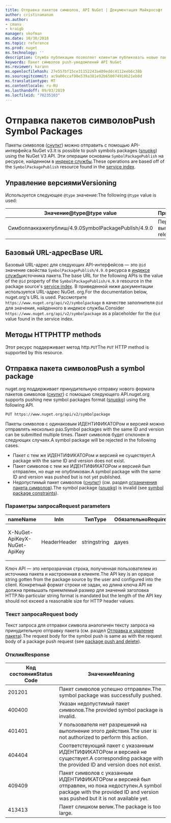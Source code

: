 ```yaml
---
title: Отправка пакетов символов, API NuGet | Документация Майкрософт
author: cristinamanum
ms.author:
- cmanu
- kraigb
manager: skofman
ms.date: 10/30/2018
ms.topic: reference
ms.prod: nuget
ms.technology: ''
description: Служба публикации позволяет клиентам публиковать новые пакеты символов.
keywords: Пакет символов push-уведомлений API NuGet
ms.reviewer: karann
ms.openlocfilehash: 27e557bf15ce31152243a409eddc4112eeb6c38b
ms.sourcegitcommit: ac9a00ccaf90e539a381e92b650074910b21eb0d
ms.translationtype: MT
ms.contentlocale: ru-RU
ms.lasthandoff: 09/03/2019
ms.locfileid: "70235103"
---
```

# <a name="push-symbol-packages"></a><span data-ttu-id="ce6fb-104">Отправка пакетов символов</span><span class="sxs-lookup"><span data-stu-id="ce6fb-104">Push Symbol Packages</span></span>

<span data-ttu-id="ce6fb-105">Пакеты символов ([снупкг](../create-packages/Symbol-Packages-snupkg.md)) можно отправить с помощью API-интерфейса NuGet v3.</span><span class="sxs-lookup"><span data-stu-id="ce6fb-105">It is possible to push symbols packages ([snupkg](../create-packages/Symbol-Packages-snupkg.md)) using the NuGet V3 API.</span></span>
<span data-ttu-id="ce6fb-106">Эти операции основаны `SymbolPackagePublish` на ресурсе, найденном в [индексе службы](service-index.md).</span><span class="sxs-lookup"><span data-stu-id="ce6fb-106">These operations are based off of the `SymbolPackagePublish` resource found in the [service index](service-index.md).</span></span>

## <a name="versioning"></a><span data-ttu-id="ce6fb-107">Управление версиями</span><span class="sxs-lookup"><span data-stu-id="ce6fb-107">Versioning</span></span>

<span data-ttu-id="ce6fb-108">Используется следующее `@type` значение:</span><span class="sxs-lookup"><span data-stu-id="ce6fb-108">The following `@type` value is used:</span></span>

<span data-ttu-id="ce6fb-109">Значение@type</span><span class="sxs-lookup"><span data-stu-id="ce6fb-109">@type value</span></span>                 | <span data-ttu-id="ce6fb-110">Примечания</span><span class="sxs-lookup"><span data-stu-id="ce6fb-110">Notes</span></span>
--------------------        | -----
<span data-ttu-id="ce6fb-111">Симболпаккажепублиш/4.9.0</span><span class="sxs-lookup"><span data-stu-id="ce6fb-111">SymbolPackagePublish/4.9.0</span></span>  | <span data-ttu-id="ce6fb-112">Первоначальный выпуск</span><span class="sxs-lookup"><span data-stu-id="ce6fb-112">The initial release</span></span>

## <a name="base-url"></a><span data-ttu-id="ce6fb-113">Базовый URL-адрес</span><span class="sxs-lookup"><span data-stu-id="ce6fb-113">Base URL</span></span>

<span data-ttu-id="ce6fb-114">Базовый URL-адрес для следующих API-интерфейсов — это `@id` значение свойства `SymbolPackagePublish/4.9.0` ресурса в [индексе службы](service-index.md)источника пакета.</span><span class="sxs-lookup"><span data-stu-id="ce6fb-114">The base URL for the following APIs is the value of the `@id` property of the `SymbolPackagePublish/4.9.0` resource in the package source's [service index](service-index.md).</span></span> <span data-ttu-id="ce6fb-115">В приведенной ниже документации используется URL-адрес NuGet. org.</span><span class="sxs-lookup"><span data-stu-id="ce6fb-115">For the documentation below, nuget.org's URL is used.</span></span> <span data-ttu-id="ce6fb-116">Рассмотрите `https://www.nuget.org/api/v2/symbolpackage` в качестве заполнителя `@id` для значения, найденного в индексе службы.</span><span class="sxs-lookup"><span data-stu-id="ce6fb-116">Consider `https://www.nuget.org/api/v2/symbolpackage` as a placeholder for the `@id` value found in the service index.</span></span>

## <a name="http-methods"></a><span data-ttu-id="ce6fb-117">Методы HTTP</span><span class="sxs-lookup"><span data-stu-id="ce6fb-117">HTTP methods</span></span>

<span data-ttu-id="ce6fb-118">Этот ресурс поддерживает метод http.`PUT`</span><span class="sxs-lookup"><span data-stu-id="ce6fb-118">The `PUT` HTTP method is supported by this resource.</span></span> 

## <a name="push-a-symbol-package"></a><span data-ttu-id="ce6fb-119">Отправка пакета символов</span><span class="sxs-lookup"><span data-stu-id="ce6fb-119">Push a symbol package</span></span>

<span data-ttu-id="ce6fb-120">nuget.org поддерживает принудительную отправку нового формата пакетов символов ([снупкг](../create-packages/Symbol-Packages-snupkg.md)) с помощью следующего API.</span><span class="sxs-lookup"><span data-stu-id="ce6fb-120">nuget.org supports pushing new symbol packages format ([snupkg](../create-packages/Symbol-Packages-snupkg.md)) using the following API.</span></span> 

    PUT https://www.nuget.org/api/v2/symbolpackage

<span data-ttu-id="ce6fb-121">Пакеты символов с одинаковым ИДЕНТИФИКАТОРом и версией можно отправлять несколько раз.</span><span class="sxs-lookup"><span data-stu-id="ce6fb-121">Symbol packages with the same ID and version can be submitted multiple times.</span></span> <span data-ttu-id="ce6fb-122">Пакет символов будет отклонен в следующих случаях.</span><span class="sxs-lookup"><span data-stu-id="ce6fb-122">A symbol package will be rejected in the following cases.</span></span>
- <span data-ttu-id="ce6fb-123">Пакет с тем же ИДЕНТИФИКАТОРом и версией не существует.</span><span class="sxs-lookup"><span data-stu-id="ce6fb-123">A package with the same ID and version does not exist.</span></span>
- <span data-ttu-id="ce6fb-124">Пакет символов с тем же ИДЕНТИФИКАТОРом и версией был отправлен, но еще не опубликован.</span><span class="sxs-lookup"><span data-stu-id="ce6fb-124">A symbol package with the same ID and version was pushed but is not yet published.</span></span>
- <span data-ttu-id="ce6fb-125">Недопустимый пакет символов ([снупкг](../create-packages/Symbol-Packages-snupkg.md)) (см. раздел [ограничения пакета символов](../create-packages/Symbol-Packages-snupkg.md)).</span><span class="sxs-lookup"><span data-stu-id="ce6fb-125">The symbol package ([snupkg](../create-packages/Symbol-Packages-snupkg.md)) is invalid (see [symbol package constraints](../create-packages/Symbol-Packages-snupkg.md)).</span></span>

### <a name="request-parameters"></a><span data-ttu-id="ce6fb-126">Параметры запроса</span><span class="sxs-lookup"><span data-stu-id="ce6fb-126">Request parameters</span></span>

<span data-ttu-id="ce6fb-127">name</span><span class="sxs-lookup"><span data-stu-id="ce6fb-127">Name</span></span>           | <span data-ttu-id="ce6fb-128">In</span><span class="sxs-lookup"><span data-stu-id="ce6fb-128">In</span></span>     | <span data-ttu-id="ce6fb-129">Тип</span><span class="sxs-lookup"><span data-stu-id="ce6fb-129">Type</span></span>   | <span data-ttu-id="ce6fb-130">Обязательно</span><span class="sxs-lookup"><span data-stu-id="ce6fb-130">Required</span></span> | <span data-ttu-id="ce6fb-131">Примечания</span><span class="sxs-lookup"><span data-stu-id="ce6fb-131">Notes</span></span>
-------------- | ------ | ------ | -------- | -----
<span data-ttu-id="ce6fb-132">X-NuGet-ApiKey</span><span class="sxs-lookup"><span data-stu-id="ce6fb-132">X-NuGet-ApiKey</span></span> | <span data-ttu-id="ce6fb-133">Header</span><span class="sxs-lookup"><span data-stu-id="ce6fb-133">Header</span></span> | <span data-ttu-id="ce6fb-134">string</span><span class="sxs-lookup"><span data-stu-id="ce6fb-134">string</span></span> | <span data-ttu-id="ce6fb-135">да</span><span class="sxs-lookup"><span data-stu-id="ce6fb-135">yes</span></span>      | <span data-ttu-id="ce6fb-136">Например: `X-NuGet-ApiKey: {USER_API_KEY}`</span><span class="sxs-lookup"><span data-stu-id="ce6fb-136">For example, `X-NuGet-ApiKey: {USER_API_KEY}`</span></span>

<span data-ttu-id="ce6fb-137">Ключ API — это непрозрачная строка, полученная пользователем из источника пакета и настроенная в клиенте.</span><span class="sxs-lookup"><span data-stu-id="ce6fb-137">The API key is an opaque string gotten from the package source by the user and configured into the client.</span></span> <span data-ttu-id="ce6fb-138">Конкретный формат строки не задан, но длина ключа API не должна превышать приемлемый размер для значений заголовка HTTP.</span><span class="sxs-lookup"><span data-stu-id="ce6fb-138">No particular string format is mandated but the length of the API key should not exceed a reasonable size for HTTP header values.</span></span>

### <a name="request-body"></a><span data-ttu-id="ce6fb-139">Текст запроса</span><span class="sxs-lookup"><span data-stu-id="ce6fb-139">Request body</span></span>

<span data-ttu-id="ce6fb-140">Текст запроса для отправки символа аналогичен тексту запроса на принудительную отправку пакета (см. раздел [Отправка и удаление пакета](package-publish-resource.md)).</span><span class="sxs-lookup"><span data-stu-id="ce6fb-140">The request body for the symbol push is same as with the request body of a package push request (see [package push and delete](package-publish-resource.md)).</span></span> 

### <a name="response"></a><span data-ttu-id="ce6fb-141">Отклик</span><span class="sxs-lookup"><span data-stu-id="ce6fb-141">Response</span></span>

<span data-ttu-id="ce6fb-142">Код состояния</span><span class="sxs-lookup"><span data-stu-id="ce6fb-142">Status Code</span></span> | <span data-ttu-id="ce6fb-143">Значение</span><span class="sxs-lookup"><span data-stu-id="ce6fb-143">Meaning</span></span>
----------- | -------
<span data-ttu-id="ce6fb-144">201</span><span class="sxs-lookup"><span data-stu-id="ce6fb-144">201</span></span>         | <span data-ttu-id="ce6fb-145">Пакет символов успешно отправлен.</span><span class="sxs-lookup"><span data-stu-id="ce6fb-145">The symbol package was successfully pushed.</span></span>
<span data-ttu-id="ce6fb-146">400</span><span class="sxs-lookup"><span data-stu-id="ce6fb-146">400</span></span>         | <span data-ttu-id="ce6fb-147">Указан недопустимый пакет символов.</span><span class="sxs-lookup"><span data-stu-id="ce6fb-147">The provided symbol package is invalid.</span></span>
<span data-ttu-id="ce6fb-148">401</span><span class="sxs-lookup"><span data-stu-id="ce6fb-148">401</span></span>         | <span data-ttu-id="ce6fb-149">У пользователя нет разрешений на выполнение этого действия.</span><span class="sxs-lookup"><span data-stu-id="ce6fb-149">The user is not authorized to perform this action.</span></span>
<span data-ttu-id="ce6fb-150">404</span><span class="sxs-lookup"><span data-stu-id="ce6fb-150">404</span></span>         | <span data-ttu-id="ce6fb-151">Соответствующий пакет с указанным ИДЕНТИФИКАТОРом и версией не существует.</span><span class="sxs-lookup"><span data-stu-id="ce6fb-151">A corresponding package with the provided ID and version does not exist.</span></span>
<span data-ttu-id="ce6fb-152">409</span><span class="sxs-lookup"><span data-stu-id="ce6fb-152">409</span></span>         | <span data-ttu-id="ce6fb-153">Пакет символов с указанным ИДЕНТИФИКАТОРом и версией был отправлен, но пока недоступен.</span><span class="sxs-lookup"><span data-stu-id="ce6fb-153">A symbol package with the provided ID and version was pushed but it is not available yet.</span></span>
<span data-ttu-id="ce6fb-154">413</span><span class="sxs-lookup"><span data-stu-id="ce6fb-154">413</span></span>         | <span data-ttu-id="ce6fb-155">Пакет слишком велик.</span><span class="sxs-lookup"><span data-stu-id="ce6fb-155">The package is too large.</span></span>

